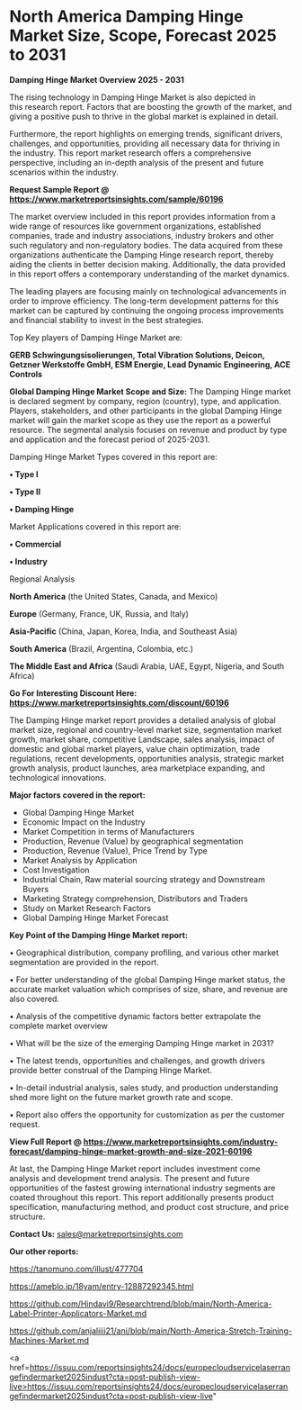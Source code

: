 # North America Damping Hinge Market Size, Scope, Forecast 2025 to 2031

<Strong> Damping Hinge Market Overview 2025 - 2031</strong>

The rising technology in Damping Hinge Market is also depicted in this research report. Factors that are boosting the growth of the market, and giving a positive push to thrive in the global market is explained in detail.

Furthermore, the report highlights on emerging trends, significant drivers, challenges, and opportunities, providing all necessary data for thriving in the industry. This report market research offers a comprehensive perspective, including an in-depth analysis of the present and future scenarios within the industry.

<strong>Request Sample Report @ <a href=https://www.marketreportsinsights.com/sample/60196>https://www.marketreportsinsights.com/sample/60196</a></strong>

The market overview included in this report provides information from a wide range of resources like government organizations, established companies, trade and industry associations, industry brokers and other such regulatory and non-regulatory bodies. The data acquired from these organizations authenticate the Damping Hinge research report, thereby aiding the clients in better decision making. Additionally, the data provided in this report offers a contemporary understanding of the market dynamics.

The leading players are focusing mainly on technological advancements in order to improve efficiency. The long-term development patterns for this market can be captured by continuing the ongoing process improvements and financial stability to invest in the best strategies.

Top Key players of Damping Hinge Market are:

<strong>GERB Schwingungsisolierungen, Total Vibration Solutions, Deicon, Getzner Werkstoffe GmbH, ESM Energie, Lead Dynamic Engineering, ACE Controls</strong>

<strong><b>Global Damping Hinge Market Scope and Size:</b></strong>
The Damping Hinge market is declared segment by company, region (country), type, and application. Players, stakeholders, and other participants in the global Damping Hinge market will gain the market scope as they use the report as a powerful resource. The segmental analysis focuses on revenue and product by type and application and the forecast period of 2025-2031.

Damping Hinge Market Types covered in this report are:

<strong>• Type I

• Type II

• Damping Hinge</strong>

Market Applications covered in this report are:

<strong>• Commercial

• Industry</strong> 

Regional Analysis

<strong>North America</strong> (the United States, Canada, and Mexico)

<strong>Europe</strong> (Germany, France, UK, Russia, and Italy)

<strong>Asia-Pacific</strong> (China, Japan, Korea, India, and Southeast Asia)

<strong>South America</strong> (Brazil, Argentina, Colombia, etc.)

<strong>The Middle East and Africa</strong> (Saudi Arabia, UAE, Egypt, Nigeria, and South Africa)

<strong>Go For Interesting Discount Here: <a href=https://www.marketreportsinsights.com/discount/60196>https://www.marketreportsinsights.com/discount/60196</a></strong>

The Damping Hinge market report provides a detailed analysis of global market size, regional and country-level market size, segmentation market growth, market share, competitive Landscape, sales analysis, impact of domestic and global market players, value chain optimization, trade regulations, recent developments, opportunities analysis, strategic market growth analysis, product launches, area marketplace expanding, and technological innovations.

<strong><b>Major factors covered in the report:</b></strong>
<ul>
  <li>Global Damping Hinge Market </li>
  <li>Economic Impact on the Industry</li>
  <li>Market Competition in terms of Manufacturers</li>
  <li>Production, Revenue (Value) by geographical segmentation</li>
  <li>Production, Revenue (Value), Price Trend by Type</li>
  <li>Market Analysis by Application</li>
  <li>Cost Investigation</li>
  <li>Industrial Chain, Raw material sourcing strategy and Downstream Buyers</li>
  <li>Marketing Strategy comprehension, Distributors and Traders</li>
  <li>Study on Market Research Factors</li>
  <li>Global Damping Hinge Market Forecast</li>
</ul>

<strong><b>Key Point of the Damping Hinge Market report:</b></strong>

• Geographical distribution, company profiling, and various other market segmentation are provided in the report.

• For better understanding of the global Damping Hinge market status, the accurate market valuation which comprises of size, share, and revenue are also covered.

• Analysis of the competitive dynamic factors better extrapolate the complete market overview

• What will be the size of the emerging Damping Hinge market in 2031?

• The latest trends, opportunities and challenges, and growth drivers provide better construal of the Damping Hinge Market.

• In-detail industrial analysis, sales study, and production understanding shed more light on the future market growth rate and scope.

• Report also offers the opportunity for customization as per the customer request.

<strong><b>View Full Report @ <a href=https://www.marketreportsinsights.com/industry-forecast/damping-hinge-market-growth-and-size-2021-60196>https://www.marketreportsinsights.com/industry-forecast/damping-hinge-market-growth-and-size-2021-60196</a></b></strong>


At last, the Damping Hinge Market report includes investment come analysis and development trend analysis. The present and future opportunities of the fastest growing international industry segments are coated throughout this report. This report additionally presents product specification, manufacturing method, and product cost structure, and price structure.

<strong>Contact Us:</strong>
sales@marketreportsinsights.com

<strong>Our other reports:</strong>

<a href=https://tanomuno.com/illust/477704>https://tanomuno.com/illust/477704</a>

<a href=https://ameblo.jp/18yam/entry-12887292345.html>https://ameblo.jp/18yam/entry-12887292345.html</a>

<a href=https://github.com/Hindavi9/Researchtrend/blob/main/North-America-Label-Printer-Applicators-Market.md>https://github.com/Hindavi9/Researchtrend/blob/main/North-America-Label-Printer-Applicators-Market.md</a>

<a href=https://github.com/anjaliiii21/ani/blob/main/North-America-Stretch-Training-Machines-Market.md>https://github.com/anjaliiii21/ani/blob/main/North-America-Stretch-Training-Machines-Market.md</a>

<a href=https://issuu.com/reportsinsights24/docs/europecloudservicelaserrangefindermarket2025indust?cta=post-publish-view-live>https://issuu.com/reportsinsights24/docs/europecloudservicelaserrangefindermarket2025indust?cta=post-publish-view-live</a>"
